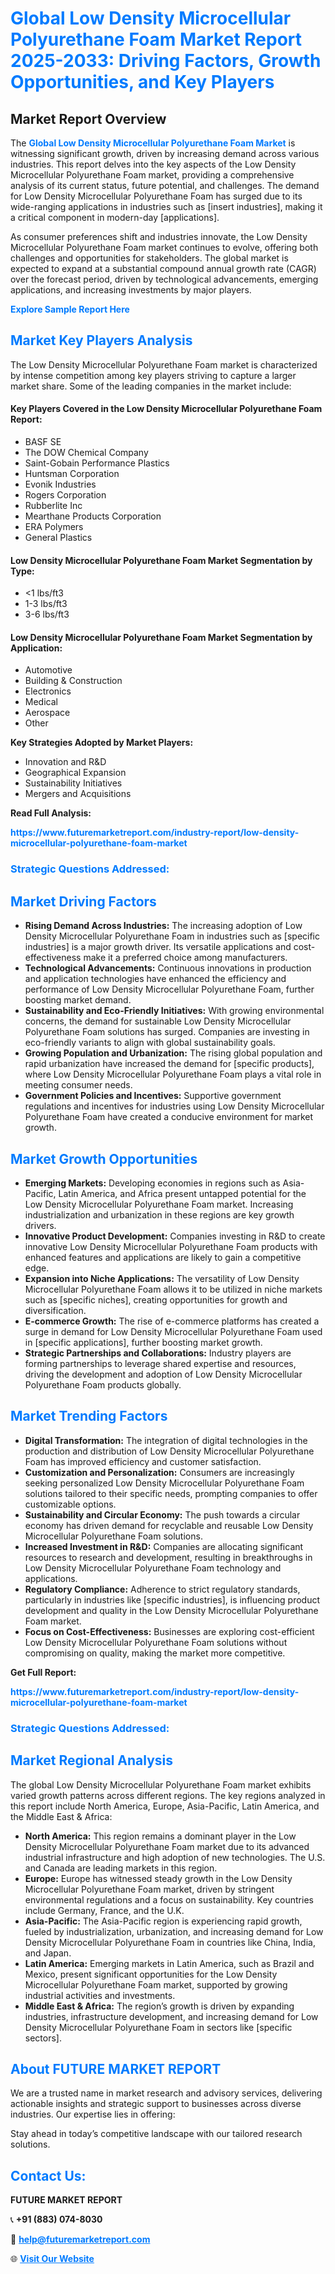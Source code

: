 <h1 style="color: #007BFF;">Global Low Density Microcellular Polyurethane Foam Market Report 2025-2033: Driving Factors, Growth Opportunities, and Key Players</h1>

<section id="overview">
<h2>Market Report Overview</h2>
<p>The <a href="https://www.futuremarketreport.com/industry-report/low-density-microcellular-polyurethane-foam-market" style="color: #007BFF; text-decoration: none;"><strong>Global Low Density Microcellular Polyurethane Foam Market</strong></a> is witnessing significant growth, driven by increasing demand across various industries. This report delves into the key aspects of the Low Density Microcellular Polyurethane Foam market, providing a comprehensive analysis of its current status, future potential, and challenges. The demand for Low Density Microcellular Polyurethane Foam has surged due to its wide-ranging applications in industries such as [insert industries], making it a critical component in modern-day [applications].</p>
<p>As consumer preferences shift and industries innovate, the Low Density Microcellular Polyurethane Foam market continues to evolve, offering both challenges and opportunities for stakeholders. The global market is expected to expand at a substantial compound annual growth rate (CAGR) over the forecast period, driven by technological advancements, emerging applications, and increasing investments by major players.</p>
</section>

<section id="overview">
<p><a href="https://www.futuremarketreport.com/request-sample/reportId=102411" style="color: #007BFF; text-decoration: none;"><strong>Explore Sample Report Here</strong></a></p>
</section>

<section id="key-players">
<h2 style="color: #007BFF;">Market Key Players Analysis</h2>
<p>The Low Density Microcellular Polyurethane Foam market is characterized by intense competition among key players striving to capture a larger market share. Some of the leading companies in the market include:</p>
<h4>Key Players Covered in the Low Density Microcellular Polyurethane Foam Report:</h4>
<ul><li>BASF SE</li><li>The DOW Chemical Company</li><li>Saint-Gobain Performance Plastics</li><li>Huntsman Corporation</li><li>Evonik Industries</li><li>Rogers Corporation</li><li>Rubberlite Inc</li><li>Mearthane Products Corporation</li><li>ERA Polymers</li><li>General Plastics</li></ul>
<h4>Low Density Microcellular Polyurethane Foam Market Segmentation by Type:</h4>
<ul><li>&lt;1 lbs/ft3</li><li>1-3 lbs/ft3</li><li>3-6 lbs/ft3</li></ul>

<h4>Low Density Microcellular Polyurethane Foam Market Segmentation by Application:</h4>
<ul><li>Automotive</li><li>Building &amp; Construction</li><li>Electronics</li><li>Medical</li><li>Aerospace</li><li>Other</li></ul>
<p><strong>Key Strategies Adopted by Market Players:</strong></p>
<ul>
<li>Innovation and R&D</li>
<li>Geographical Expansion</li>
<li>Sustainability Initiatives</li>
<li>Mergers and Acquisitions</li>
</ul>
</section>

<section>
<p><strong>Read Full Analysis: </strong></p><a href="https://www.futuremarketreport.com/industry-report/low-density-microcellular-polyurethane-foam-market" style="color: #007BFF; text-decoration: none;"><strong>https://www.futuremarketreport.com/industry-report/low-density-microcellular-polyurethane-foam-market</strong></a>
<h3 style="color: #007BFF;">Strategic Questions Addressed:</h3>
</section>

<section id="driving-factors">
<h2 style="color: #007BFF;">Market Driving Factors</h2>
<ul>
<li><strong>Rising Demand Across Industries:</strong> The increasing adoption of Low Density Microcellular Polyurethane Foam in industries such as [specific industries] is a major growth driver. Its versatile applications and cost-effectiveness make it a preferred choice among manufacturers.</li>
<li><strong>Technological Advancements:</strong> Continuous innovations in production and application technologies have enhanced the efficiency and performance of Low Density Microcellular Polyurethane Foam, further boosting market demand.</li>
<li><strong>Sustainability and Eco-Friendly Initiatives:</strong> With growing environmental concerns, the demand for sustainable Low Density Microcellular Polyurethane Foam solutions has surged. Companies are investing in eco-friendly variants to align with global sustainability goals.</li>
<li><strong>Growing Population and Urbanization:</strong> The rising global population and rapid urbanization have increased the demand for [specific products], where Low Density Microcellular Polyurethane Foam plays a vital role in meeting consumer needs.</li>
<li><strong>Government Policies and Incentives:</strong> Supportive government regulations and incentives for industries using Low Density Microcellular Polyurethane Foam have created a conducive environment for market growth.</li>
</ul>
</section>

<section id="growth-opportunities">
<h2 style="color: #007BFF;">Market Growth Opportunities</h2>
<ul>
<li><strong>Emerging Markets:</strong> Developing economies in regions such as Asia-Pacific, Latin America, and Africa present untapped potential for the Low Density Microcellular Polyurethane Foam market. Increasing industrialization and urbanization in these regions are key growth drivers.</li>
<li><strong>Innovative Product Development:</strong> Companies investing in R&D to create innovative Low Density Microcellular Polyurethane Foam products with enhanced features and applications are likely to gain a competitive edge.</li>
<li><strong>Expansion into Niche Applications:</strong> The versatility of Low Density Microcellular Polyurethane Foam allows it to be utilized in niche markets such as [specific niches], creating opportunities for growth and diversification.</li>
<li><strong>E-commerce Growth:</strong> The rise of e-commerce platforms has created a surge in demand for Low Density Microcellular Polyurethane Foam used in [specific applications], further boosting market growth.</li>
<li><strong>Strategic Partnerships and Collaborations:</strong> Industry players are forming partnerships to leverage shared expertise and resources, driving the development and adoption of Low Density Microcellular Polyurethane Foam products globally.</li>
</ul>
</section>

<section id="trending-factors">
<h2 style="color: #007BFF;">Market Trending Factors</h2>
<ul>
<li><strong>Digital Transformation:</strong> The integration of digital technologies in the production and distribution of Low Density Microcellular Polyurethane Foam has improved efficiency and customer satisfaction.</li>
<li><strong>Customization and Personalization:</strong> Consumers are increasingly seeking personalized Low Density Microcellular Polyurethane Foam solutions tailored to their specific needs, prompting companies to offer customizable options.</li>
<li><strong>Sustainability and Circular Economy:</strong> The push towards a circular economy has driven demand for recyclable and reusable Low Density Microcellular Polyurethane Foam solutions.</li>
<li><strong>Increased Investment in R&D:</strong> Companies are allocating significant resources to research and development, resulting in breakthroughs in Low Density Microcellular Polyurethane Foam technology and applications.</li>
<li><strong>Regulatory Compliance:</strong> Adherence to strict regulatory standards, particularly in industries like [specific industries], is influencing product development and quality in the Low Density Microcellular Polyurethane Foam market.</li>
<li><strong>Focus on Cost-Effectiveness:</strong> Businesses are exploring cost-efficient Low Density Microcellular Polyurethane Foam solutions without compromising on quality, making the market more competitive.</li>
</ul>
</section>

<section>
<p><strong>Get Full Report: </strong></p><a href="https://www.futuremarketreport.com/industry-report/low-density-microcellular-polyurethane-foam-market" style="color: #007BFF; text-decoration: none;"><strong>https://www.futuremarketreport.com/industry-report/low-density-microcellular-polyurethane-foam-market</strong></a>
<h3 style="color: #007BFF;">Strategic Questions Addressed:</h3>
</section>


<section id="regional-analysis">
<h2 style="color: #007BFF;">Market Regional Analysis</h2>
<p>The global Low Density Microcellular Polyurethane Foam market exhibits varied growth patterns across different regions. The key regions analyzed in this report include North America, Europe, Asia-Pacific, Latin America, and the Middle East & Africa:</p>
<ul>
<li><strong>North America:</strong> This region remains a dominant player in the Low Density Microcellular Polyurethane Foam market due to its advanced industrial infrastructure and high adoption of new technologies. The U.S. and Canada are leading markets in this region.</li>
<li><strong>Europe:</strong> Europe has witnessed steady growth in the Low Density Microcellular Polyurethane Foam market, driven by stringent environmental regulations and a focus on sustainability. Key countries include Germany, France, and the U.K.</li>
<li><strong>Asia-Pacific:</strong> The Asia-Pacific region is experiencing rapid growth, fueled by industrialization, urbanization, and increasing demand for Low Density Microcellular Polyurethane Foam in countries like China, India, and Japan.</li>
<li><strong>Latin America:</strong> Emerging markets in Latin America, such as Brazil and Mexico, present significant opportunities for the Low Density Microcellular Polyurethane Foam market, supported by growing industrial activities and investments.</li>
<li><strong>Middle East & Africa:</strong> The region’s growth is driven by expanding industries, infrastructure development, and increasing demand for Low Density Microcellular Polyurethane Foam in sectors like [specific sectors].</li>
</ul>
</section>

<footer>
<h2 style="color: #007BFF;">About FUTURE MARKET REPORT</h2>
<p>We are a trusted name in market research and advisory services, delivering actionable insights and strategic support to businesses across diverse industries. Our expertise lies in offering:</p>

<p>Stay ahead in today’s competitive landscape with our tailored research solutions.</p>

<h2 style="color: #007BFF;">Contact Us:</h2>
<p><strong>FUTURE MARKET REPORT</strong></p>
<p>📞 <strong>+91 (883) 074-8030</strong></p>
<p>📧 <strong><a href="mailto:help@futuremarketreport.com" style="color: #007BFF;">help@futuremarketreport.com</a></strong></p>
<p>🌐 <strong><a href="https://www.futuremarketreport.com/" style="color: #007BFF;">Visit Our Website</a></strong></p>
</footer>